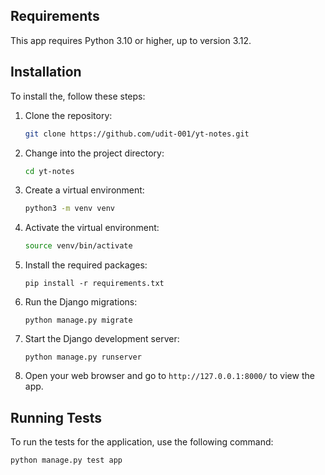 ## Requirements
This app requires Python 3.10 or higher, up to version 3.12.

## Installation
To install the, follow these steps:

1. Clone the repository:
   ```bash
   git clone https://github.com/udit-001/yt-notes.git
   ```
2. Change into the project directory:
   ```bash
   cd yt-notes
   ```
3. Create a virtual environment:
   ```bash
   python3 -m venv venv
   ```
4. Activate the virtual environment:
   ```bash
   source venv/bin/activate
   ```
5. Install the required packages:
   ```
   pip install -r requirements.txt
   ```
6. Run the Django migrations:
   ```
   python manage.py migrate
   ```
7. Start the Django development server:
   ```
   python manage.py runserver
   ```
8. Open your web browser and go to `http://127.0.0.1:8000/` to view the app.


## Running Tests

To run the tests for the application, use the following command:
```
python manage.py test app
```
